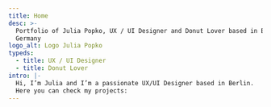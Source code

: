 ```yaml
---
title: Home
desc: >-
  Portfolio of Julia Popko, UX / UI Designer and Donut Lover based in Berlin,
  Germany
logo_alt: Logo Julia Popko
typeds:
  - title: UX / UI Designer
  - title: Donut Lover
intro: |-
  Hi, I’m Julia and I’m a passionate UX/UI Designer based in Berlin.
  Here you can check my projects:
---
```


